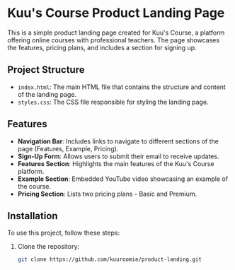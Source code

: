# Kuu's Course Product Landing Page

This is a simple product landing page created for Kuu's Course, a platform offering online courses with professional teachers. The page showcases the features, pricing plans, and includes a section for signing up.

## Project Structure

- `index.html`: The main HTML file that contains the structure and content of the landing page.
- `styles.css`: The CSS file responsible for styling the landing page.

## Features

- **Navigation Bar**: Includes links to navigate to different sections of the page (Features, Example, Pricing).
- **Sign-Up Form**: Allows users to submit their email to receive updates.
- **Features Section**: Highlights the main features of the Kuu's Course platform.
- **Example Section**: Embedded YouTube video showcasing an example of the course.
- **Pricing Section**: Lists two pricing plans - Basic and Premium.

## Installation

To use this project, follow these steps:

1. Clone the repository:
   ```bash
   git clone https://github.com/kuuroomie/product-landing.git
